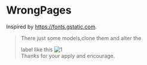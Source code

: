 # WrongPages
Inspired by https://fonts.gstatic.com.
> There just some models,clone them and alter the <div> label like this ![1](https://i.loli.net/2019/08/19/K8iQE4dSyl2a3G6.png)  
Thanks for your apply and encourage.
